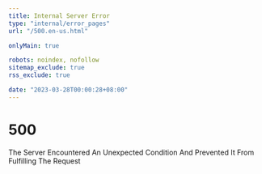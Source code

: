 ```yaml
---
title: Internal Server Error
type: "internal/error_pages"
url: "/500.en-us.html"

onlyMain: true

robots: noindex, nofollow
sitemap_exclude: true
rss_exclude: true

date: "2023-03-28T00:00:28+08:00"
---
```


<div class="text-center py-5">
    <h1 class="display-1">500</h1>
    <p class="display-2">The Server Encountered An Unexpected Condition And Prevented It From Fulfilling The Request</p>
</div>